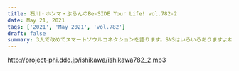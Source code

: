```yaml
---
title: 石川・ホンマ・ぶるんのBe-SIDE Your Life! vol.782-2
date: May 21, 2021
tags: ['2021', 'May 2021', 'vol.782']
draft: false
summary: 3人で改めてスマートソウルコネクションを語ります。SNSはいろいろありますよね･･･
---
```


http://project-phi.ddo.jp/ishikawa/ishikawa782_2.mp3
